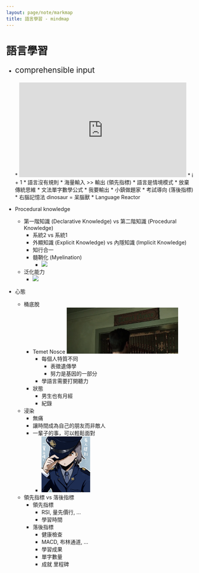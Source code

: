 ```yaml
---
layout: page/note/markmap
title: 語言學習 - mindmap
---
```


# 語言學習

* <p style="font-size: 1.5em;">comprehensible input</p>
  * <iframe width="450" height="255" src="https://www.youtube.com/embed/NiTsduRreug" title=" Stephen Krashen on Language Acquisition " frameborder="0" ></iframe>  
  * i + 1
  * 語言沒有規則
    * 海量輸入 >> 輸出  (領先指標)
    * 語言是情境模式
  * 放棄傳統思維
    * 文法單字數學公式
    * 我要輸出
    * 小鎮做題家
    * 考試導向 (落後指標)
    * 右腦記憶法 dinosaur = 呆腦獸 
  * Language Reactor

* Procedural knowledge
  * 第一階知識 (Declarative Knowledge) vs 第二階知識 (Procedural Knowledge)
    * 系統2 vs 系統1
    * 外顯知識 (Explicit Knowledge) vs 內隱知識 (Implicit Knowledge)
    * 知行合一
    * 髓鞘化 (Myelination)
      * <img src="https://upload.wikimedia.org/wikipedia/commons/thumb/4/48/Saltatory_Conduction.gif/250px-Saltatory_Conduction.gif" width="150">
  * 泛化能力
    * <img src="https://www.mathworks.com/discovery/overfitting/_jcr_content/mainParsys/image.adapt.full.medium.svg/1686825007300.svg" height="300"  style="background-color: white;">

* 心態
  * 桶底脫
    * Temet Nosce <img src="./Temet Nosce.webp" width="300">
      * 每個人特質不同
        * 表徵遺傳學
        * 努力是基因的一部分
      * 學語言需要打開聽力
    * 狀態
      * 男生也有月經
      * 紀錄
  * 浸染
    * 無痛
    * 讓時間成為自己的朋友而非敵人
    * 一輩子的事，可以輕鬆面對
      * <img src="./有人提到一輩子.webp" height="150">
  * 領先指標 vs 落後指標
    * 領先指標
      * RSI, 量先價行, ...
      * 學習時間
    * 落後指標
      * 健康檢查
      * MACD, 布林通道, ...
      * 學習成果
      * 單字數量
      * 成就 里程碑